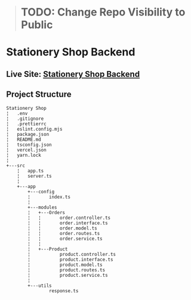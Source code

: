 > # TODO: Change Repo Visibility to Public

# Stationery Shop Backend

## Live Site: [Stationery Shop Backend](https://stationery-shop-backend-ten.vercel.app/)

## Project Structure

```
Stationery Shop
¦   .env
¦   .gitignore
¦   .prettierrc
¦   eslint.config.mjs
¦   package.json
¦   README.md
¦   tsconfig.json
¦   vercel.json
¦   yarn.lock
¦
+---src
    ¦   app.ts
    ¦   server.ts
    ¦
    +---app
        +---config
        ¦       index.ts
        ¦
        +---modules
        ¦   +---Orders
        ¦   ¦       order.controller.ts
        ¦   ¦       order.interface.ts
        ¦   ¦       order.model.ts
        ¦   ¦       order.routes.ts
        ¦   ¦       order.service.ts
        ¦   ¦
        ¦   +---Product
        ¦           product.controller.ts
        ¦           product.interface.ts
        ¦           product.model.ts
        ¦           product.routes.ts
        ¦           product.service.ts
        ¦
        +---utils
                response.ts
```
